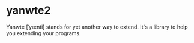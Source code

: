 # yanwte2

Yanwte [ˈyænti] stands for yet another way to extend. It's a library to help you extending your programs.
